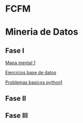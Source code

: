 # FCFM
# Mineria de Datos

## Fase I

[Mapa mental 1](https://github.com/jguillermofb/MineDat/blob/main/MapaMental_MINDA_JGFB_1794656.pdf)

[Ejercicios base de datos](https://github.com/jguillermofb/MineDat/blob/main/Ej1_BasesDatos_Equipo_1.pdf)

[Problemas basicos python1](https://github.com/jguillermofb/MineDat/blob/main/Problemas%20Basicos%20Python%201.ipynb)

## Fase II

## Fase III
